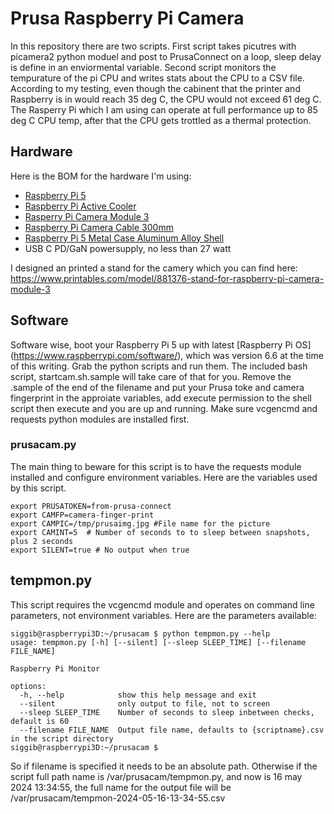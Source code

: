 # Prusa Raspberry Pi Camera

In this repository there are two scripts.
First script takes picutres with picamera2 python moduel and post to PrusaConnect on a loop, sleep delay is define in an enviormental variable.
Second script monitors the tempurature of the pi CPU and writes stats about the CPU to a CSV file. According to my testing, even though the cabinent that the printer and Raspberry is in would reach 35 deg C, the CPU would not exceed 61 deg C. The Rasperry Pi which I am using can operate at full performance up to 85 deg C CPU temp, after that the CPU gets trottled as a thermal protection.

## Hardware

Here is the BOM for the hardware I'm using:

- [Raspberry Pi 5](https://www.raspberrypi.com/products/raspberry-pi-5/)
- [Raspberry Pi Active Cooler](https://www.raspberrypi.com/products/active-cooler/)
- [Rasperry Pi Camera Module 3](https://www.raspberrypi.com/products/camera-module-3/)
- [Raspberry Pi Camera Cable 300mm](https://www.raspberrypi.com/products/camera-cable/)
- [Raspberry Pi 5 Metal Case Aluminum Alloy Shell](https://www.aliexpress.com/item/1005006547436126.html)
- USB C PD/GaN powersupply, no less than 27 watt

I designed an printed a stand for the camery which you can find here: https://www.printables.com/model/881376-stand-for-raspberry-pi-camera-module-3

## Software

Software wise, boot your Raspberry Pi 5 up with latest [Raspberry Pi OS] (https://www.raspberrypi.com/software/), which was version 6.6 at the time of this writing. Grab the python scripts and run them. The included bash script, startcam.sh.sample will take care of that for you. Remove the .sample of the end of the filename and put your Prusa toke and camera fingerprint in the approiate variables, add execute permission to the shell script then execute and you are up and running. Make sure vcgencmd and requests python modules are installed first.

### prusacam.py

The main thing to beware for this script is to have the requests module installed and configure environment variables. Here are the variables used by this script.
```
export PRUSATOKEN=from-prusa-connect
export CAMFP=camera-finger-print
export CAMPIC=/tmp/prusaimg.jpg #File name for the picture
export CAMINT=5  # Number of seconds to to sleep between snapshots, plus 2 seconds
export SILENT=true # No output when true
```

## tempmon.py

This script requires the vcgencmd module and operates on command line parameters, not environment variables. Here are the parameters available:
```
siggib@raspberrypi3D:~/prusacam $ python tempmon.py --help
usage: tempmon.py [-h] [--silent] [--sleep SLEEP_TIME] [--filename FILE_NAME]

Raspberry Pi Monitor

options:
  -h, --help            show this help message and exit
  --silent              only output to file, not to screen
  --sleep SLEEP_TIME    Number of seconds to sleep inbetween checks, default is 60
  --filename FILE_NAME  Output file name, defaults to {scriptname}.csv in the script directory
siggib@raspberrypi3D:~/prusacam $
```
So if filename is specified it needs to be an absolute path. Otherwise if the script full path name is /var/prusacam/tempmon.py, and now is 16 may 2024 13:34:55, the full name for the output file will be /var/prusacam/tempmon-2024-05-16-13-34-55.csv